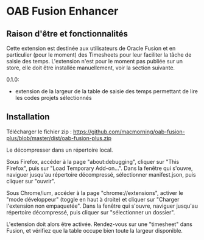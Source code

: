 # OAB Fusion Enhancer

## Raison d'être et fonctionnalités

Cette extension est destinée aux utilisateurs de Oracle Fusion et en particulier (pour le moment) des Timesheets pour leur faciliter la tâche de saisie des temps.
L'extension n'est pour le moment pas publiée sur un store, elle doit être installée manuellement, voir la section suivante.

0.1.0:
- extension de la largeur de la table de saisie des temps permettant de lire les codes projets sélectionnés


## Installation

Télécharger le fichier zip :
https://github.com/macmorning/oab-fusion-plus/blob/master/dist/oab-fusion-plus.zip

Le décompresser dans un répertoire local.

Sous Firefox, accéder à la page "about:debugging", cliquer sur "This Firefox", puis sur "Load Temporary Add-on...". Dans la fenêtre qui s'ouvre, naviguer jusqu'au répertoire décompressé, sélectionner manifest.json, puis cliquer sur "ouvrir".

Sous Chrome/ium, accéder à la page "chrome://extensions", activer le "mode développeur" (toggle en haut à droite) et cliquer sur "Charger l'extension non empaquetée". Dans la fenêtre qui s'ouvre, naviguer jusqu'au répertoire décompressé, puis cliquer sur "sélectionner un dossier".

L'extension doit alors être activée. Rendez-vous sur une "timesheet" dans Fusion, et vérifiez que la table occupe bien toute la largeur disponible.

